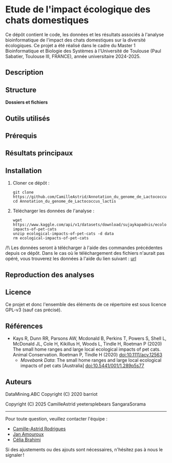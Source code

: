 # Etude de l'impact écologique des chats domestiques

Ce dépôt contient le code, les données et les résultats associés à l'analyse bioinformatique de l'impact des chats domestiques sur la diversité écologiques. Ce projet a été réalisé dans le cadre du Master 1 Bioinformatique et Biologie des Systèmes à l'Université de Toulouse (Paul Sabatier, Toulouse III, FRANCE), année universitaire 2024-2025.

## Description

## Structure
**Dossiers et fichiers**

## Outils utilisés

## Prérequis

## Résultats principaux

## Installation

1. Cloner ce dépôt :
   ```
   git clone https://github.com/CamilleAstrid/Annotation_du_genome_de_Lactococcus_lactis
   cd Annotation_du_genome_de_Lactococcus_lactis
   ```
2. Télécharger les données de l'analyse :
   ```
   wget https://www.kaggle.com/api/v1/datasets/download/sujaykapadnis/ecological-impacts-of-pet-cats
   unzip ecological-impacts-of-pet-cats -d data
   rm ecological-impacts-of-pet-cats
   ```
/!\ Les données seront à télécharger à l'aide des commandes précédentes depuis ce dépôt. Dans le cas où le téléchargement des fichiers n'aurait pas opéré, vous trouverez les données à l'aide du lien suivant : [url](https://www.kaggle.com/api/v1/datasets/download/sujaykapadnis/ecological-impacts-of-pet-cats)

## Reproduction des analyses

## Licence
Ce projet et donc l'ensemble des éléments de ce répertoire est sous licence GPL-v3 (sauf cas précisé).

## Références
* Kays R, Dunn RR, Parsons AW, Mcdonald B, Perkins T, Powers S, Shell L, McDonald JL, Cole H, Kikillus H, Woods L, Tindle H, Roetman P (2020) The small home ranges and large local ecological impacts of pet cats. Animal Conservation. Roetman P, Tindle H (2020) [doi:10.1111/acv.12563](https://zslpublications.onlinelibrary.wiley.com/doi/10.1111/acv.12563)
   * *Movebank Data*: The small home ranges and large local ecological impacts of pet cats [Australia] [doi:10.5441/001/1.289p5s77](https://datarepository.movebank.org/entities/datapackage/0a9bcb2a-f031-42e7-8027-a87c09b30804)

## Auteurs

DataMining.ABC
Copyright (C) 2020  barriot

Copyright (C) 2025 CamilleAstrid yeetersplebears SangaraSorama

---
Pour toute question, veuillez contacter l'équipe :
* [Camille-Astrid Rodrigues](mailto:camilleastrid.cr@gmail.com)
* [Jan Amouroux](mailto:jan.amouroux@univ-tlse3.fr)
* [Célia Brahimi](mailto:celia.brahimi@univ-tlse3.fr)
  
Si des ajustements ou des ajouts sont nécessaires, n'hésitez pas à nous le signaler !
